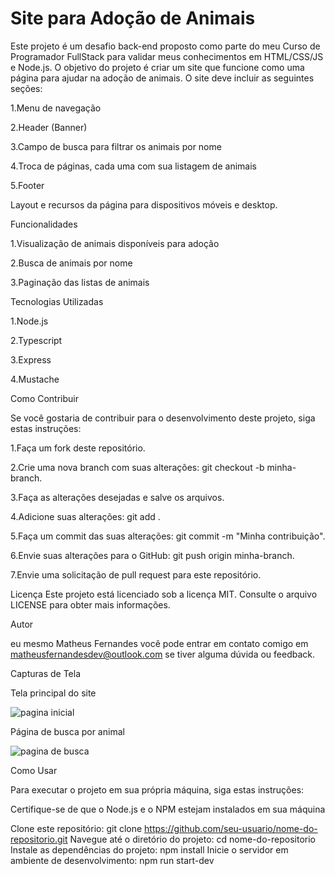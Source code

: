 
<h1> <strong>Site para Adoção de Animais </strong> </h1>

Este projeto é um desafio back-end proposto como parte do meu Curso de Programador FullStack 
para validar meus conhecimentos em HTML/CSS/JS e Node.js. 
O objetivo do projeto é criar um site que funcione como uma página para ajudar na adoção de animais. 
O site deve incluir as seguintes seções:

1.Menu de navegação

2.Header (Banner)

3.Campo de busca para filtrar os animais por nome

4.Troca de páginas, cada uma com sua listagem de animais

5.Footer

Layout e recursos da página para dispositivos móveis e desktop.


Funcionalidades 


1.Visualização de animais disponíveis para adoção

2.Busca de animais por nome

3.Paginação das listas de animais


Tecnologias Utilizadas

1.Node.js

2.Typescript

3.Express

4.Mustache

Como Contribuir

Se você gostaria de contribuir para o desenvolvimento deste projeto, siga estas instruções:

1.Faça um fork deste repositório.

2.Crie uma nova branch com suas alterações: git checkout -b minha-branch.

3.Faça as alterações desejadas e salve os arquivos.

4.Adicione suas alterações: git add .

5.Faça um commit das suas alterações: git commit -m "Minha contribuição".

6.Envie suas alterações para o GitHub: git push origin minha-branch.

7.Envie uma solicitação de pull request para este repositório.


Licença
Este projeto está licenciado sob a licença MIT. Consulte o arquivo LICENSE para obter mais informações.

Autor

eu mesmo Matheus Fernandes você pode entrar em contato comigo em matheusfernandesdev@outlook.com se tiver alguma dúvida ou feedback.

Capturas de Tela

Tela principal do site

![pagina inicial](https://user-images.githubusercontent.com/106289356/229003832-fce7d05c-789e-4ad2-944f-3fc3024b0f6f.jpg)

Página de busca por animal 

![pagina de busca](https://user-images.githubusercontent.com/106289356/229003773-62da158f-c9c5-4946-a07c-0e06eff330e8.jpg)


Como Usar

Para executar o projeto em sua própria máquina, siga estas instruções:

Certifique-se de que o Node.js e o NPM estejam instalados em sua máquina

Clone este repositório:
git clone https://github.com/seu-usuario/nome-do-repositorio.git
Navegue até o diretório do projeto: cd nome-do-repositorio
Instale as dependências do projeto: npm install
Inicie o servidor em ambiente de desenvolvimento: npm run start-dev


